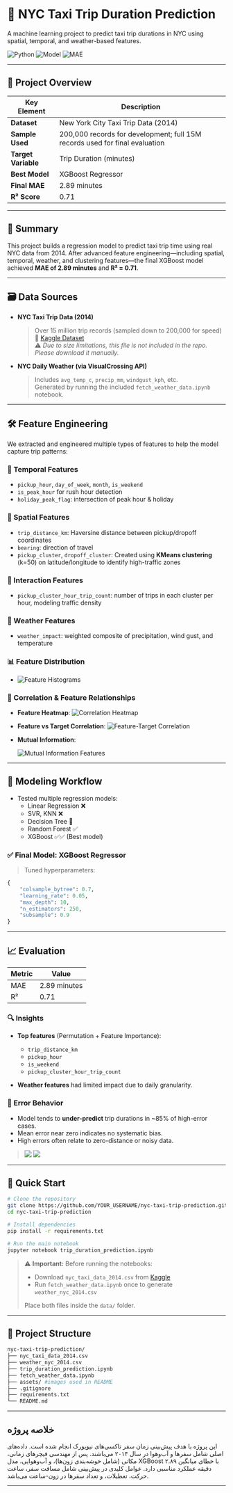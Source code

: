 
# 🚖 NYC Taxi Trip Duration Prediction

A machine learning project to predict taxi trip durations in NYC using spatial, temporal, and weather-based features.

![Python](https://img.shields.io/badge/Python-3.13-blue)
![Model](https://img.shields.io/badge/Model-XGBoost-green)
![MAE](https://img.shields.io/badge/MAE-2.89_min-lightgrey)

---

## 📌 Project Overview


| **Key Element**     | **Description**                                                                 |
|---------------------|---------------------------------------------------------------------------------|
| **Dataset**         | New York City Taxi Trip Data (2014) |
| **Sample Used**     | 200,000 records for development; full 15M records used for final evaluation    |
| **Target Variable** | Trip Duration (minutes)   |
| **Best Model**      | XGBoost Regressor    |
| **Final MAE**       | 2.89 minutes   |
| **R² Score**        | 0.71      |

---

## 🧠 Summary

This project builds a regression model to predict taxi trip time using real NYC data from 2014. After advanced feature engineering—including spatial, temporal, weather, and clustering features—the final XGBoost model achieved **MAE of 2.89 minutes** and **R² = 0.71**.

---

## 🗃️ Data Sources

- **NYC Taxi Trip Data (2014)**  
  > Over 15 million trip records (sampled down to 200,000 for speed)  
  🔗 [Kaggle Dataset](https://www.kaggle.com/datasets/kentonnlp/2014-new-york-city-taxi-trips)  
  ⚠️ *Due to size limitations, this file is not included in the repo. Please download it manually.*

- **NYC Daily Weather (via VisualCrossing API)**  
  > Includes `avg_temp_c`, `precip_mm`, `windgust_kph`, etc.  
  > Generated by running the included `fetch_weather_data.ipynb` notebook.

---

## 🛠️ Feature Engineering

We extracted and engineered multiple types of features to help the model capture trip patterns:

### 🔸 Temporal Features
- `pickup_hour`, `day_of_week`, `month`, `is_weekend`
- `is_peak_hour` for rush hour detection
- `holiday_peak_flag`: intersection of peak hour & holiday

### 🔸 Spatial Features
- `trip_distance_km`: Haversine distance between pickup/dropoff coordinates
- `bearing`: direction of travel
- `pickup_cluster`, `dropoff_cluster`:  Created using **KMeans clustering** (k=50) on latitude/longitude to identify high-traffic zones

### 🔸 Interaction Features
- `pickup_cluster_hour_trip_count`: number of trips in each cluster per hour, modeling traffic density

### 🔸 Weather Features
- `weather_impact`: weighted composite of precipitation, wind gust, and temperature

### 📊 Feature Distribution

- ![Feature Histograms](assets/feature_histograms.png)

### 🔗 Correlation & Feature Relationships

- **Feature Heatmap**:
  ![Correlation Heatmap](assets/correlation_heatmap.png)

- **Feature vs Target Correlation**:
  ![Feature-Target Correlation](assets/feature_target_correlation.png)

- **Mutual Information**:

  ![Mutual Information Features](assets/mi_features.png)



---

## 🧪 Modeling Workflow

- Tested multiple regression models:
  - Linear Regression ❌
  - SVR, KNN ❌
  - Decision Tree 🔸
  - Random Forest ✅
  - XGBoost ✅✅ (Best model)

### ✅ Final Model: XGBoost Regressor

> Tuned hyperparameters:

```python
{
    "colsample_bytree": 0.7,
    "learning_rate": 0.05,
    "max_depth": 10,
    "n_estimators": 250,
    "subsample": 0.9
}
````

---

## 📈 Evaluation

| Metric | Value        |
| ------ | ------------ |
| MAE    | 2.89 minutes |
| R²     | 0.71         |

### 🔍 Insights

* **Top features** (Permutation + Feature Importance):

  * `trip_distance_km`
  * `pickup_hour`
  * `is_weekend`
  * `pickup_cluster_hour_trip_count`
* **Weather features** had limited impact due to daily granularity.

### 🔧 Error Behavior

* Model tends to **under-predict** trip durations in \~85% of high-error cases.
* Mean error near zero indicates no systematic bias.
* High errors often relate to zero-distance or noisy data.

> ![](assets/feature_importance.png)
> ![](assets/error_distribution.png)

---

## 🚀 Quick Start

```bash
# Clone the repository
git clone https://github.com/YOUR_USERNAME/nyc-taxi-trip-prediction.git
cd nyc-taxi-trip-prediction

# Install dependencies
pip install -r requirements.txt

# Run the main notebook
jupyter notebook trip_duration_prediction.ipynb

```

> ⚠️ **Important:**
> Before running the notebooks:
> * Download `nyc_taxi_data_2014.csv` from [Kaggle](https://www.kaggle.com/datasets/kentonnlp/2014-new-york-city-taxi-trips)
> * Run `fetch_weather_data.ipynb` once to generate `weather_nyc_2014.csv`
>
> Place both files inside the `data/` folder.

---

## 📂 Project Structure

```bash
nyc-taxi-trip-prediction/
├── nyc_taxi_data_2014.csv
├── weather_nyc_2014.csv
├── trip_duration_prediction.ipynb
├── fetch_weather_data.ipynb
├── assets/ #images used in README
├── .gitignore
├── requirements.txt
└── README.md
```

---

## خلاصه پروژه

این پروژه با هدف پیش‌بینی زمان سفر تاکسی‌های نیویورک انجام شده است.
داده‌های اصلی شامل سفرها و آب‌وهوا در سال ۲۰۱۴ می‌باشند.
پس از مهندسی فیچرهای زمانی، مکانی (شامل خوشه‌بندی زون‌ها)، و آب‌وهوایی،
مدل XGBoost با خطای میانگین ۲.۸۹ دقیقه عملکرد مناسبی دارد.
عوامل کلیدی در پیش‌بینی شامل مسافت سفر، ساعت حرکت، تعطیلات، و تعداد سفرها در زون-ساعت می‌باشد.

---

